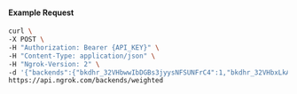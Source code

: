 <!-- Code generated for API Clients. DO NOT EDIT. -->

#### Example Request

```bash
curl \
-X POST \
-H "Authorization: Bearer {API_KEY}" \
-H "Content-Type: application/json" \
-H "Ngrok-Version: 2" \
-d '{"backends":{"bkdhr_32VHbwwIbDGBs3jyysNFSUNFrC4":1,"bkdhr_32VHbxLkAz0T52SjAZ2ZGRCaWHX":0},"description":"acme weighted","metadata":"{\"environment\": \"staging\"}"}' \
https://api.ngrok.com/backends/weighted
```
